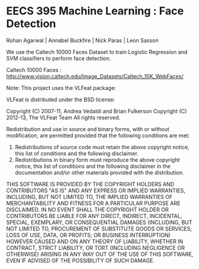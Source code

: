 # EECS 395 Machine Learning : Face Detection
Rohan Agarwal | Annabel Buckfire | Nick Paras | Leon Sasson

We use the Caltech 10000 Faces Dataset to train Logistic Regression and SVM classifiers to perform face detection.

Caltech 10000 Faces : http://www.vision.caltech.edu/Image_Datasets/Caltech_10K_WebFaces/


Note: This project uses the VLFeat package:

VLFeat is distributed under the BSD license:

Copyright (C) 2007-11, Andrea Vedaldi and Brian Fulkerson
Copyright (C) 2012-13, The VLFeat Team
All rights reserved.

Redistribution and use in source and binary forms, with or without
modification, are permitted provided that the following conditions are
met:
1. Redistributions of source code must retain the above copyright
   notice, this list of conditions and the following disclaimer.
2. Redistributions in binary form must reproduce the above copyright
   notice, this list of conditions and the following disclaimer in the
   documentation and/or other materials provided with the
   distribution.

THIS SOFTWARE IS PROVIDED BY THE COPYRIGHT HOLDERS AND CONTRIBUTORS
"AS IS" AND ANY EXPRESS OR IMPLIED WARRANTIES, INCLUDING, BUT NOT
LIMITED TO, THE IMPLIED WARRANTIES OF MERCHANTABILITY AND FITNESS FOR
A PARTICULAR PURPOSE ARE DISCLAIMED. IN NO EVENT SHALL THE COPYRIGHT
HOLDER OR CONTRIBUTORS BE LIABLE FOR ANY DIRECT, INDIRECT, INCIDENTAL,
SPECIAL, EXEMPLARY, OR CONSEQUENTIAL DAMAGES (INCLUDING, BUT NOT
LIMITED TO, PROCUREMENT OF SUBSTITUTE GOODS OR SERVICES; LOSS OF USE,
DATA, OR PROFITS; OR BUSINESS INTERRUPTION) HOWEVER CAUSED AND ON ANY
THEORY OF LIABILITY, WHETHER IN CONTRACT, STRICT LIABILITY, OR TORT
(INCLUDING NEGLIGENCE OR OTHERWISE) ARISING IN ANY WAY OUT OF THE USE
OF THIS SOFTWARE, EVEN IF ADVISED OF THE POSSIBILITY OF SUCH DAMAGE.